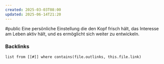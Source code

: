 ```yaml
---
created: 2025-03-03T08:00
updated: 2025-06-14T21:20
---
```

#public
Eine persönliche Einstellung die den Kopf frisch hält, das Interesse am Leben aktiv hält, und es ermöglicht sich weiter zu entwickeln. 

### Backlinks
```dataview 
list from [[#]] where contains(file.outlinks, this.file.link)
```

